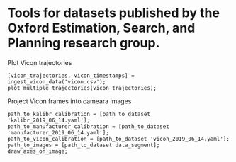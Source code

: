 # Tools for datasets published by the Oxford Estimation, Search, and Planning research group.
Plot Vicon trajectories
```
[vicon_trajectories, vicon_timestamps] = ingest_vicon_data('vicon.csv');
plot_multiple_trajectories(vicon_trajectories);
```

Project Vicon frames into cameara images
```
path_to_kalibr_calibration = [path_to_dataset 'kalibr_2019_06_14.yaml'];
path_to_manufacturer_calibration = [path_to_dataset 'manufacturer_2019_06_14.yaml'];
path_to_vicon_calibration = [path_to_dataset 'vicon_2019_06_14.yaml'];
path_to_images = [path_to_dataset data_segment];
draw_axes_on_image;
```

